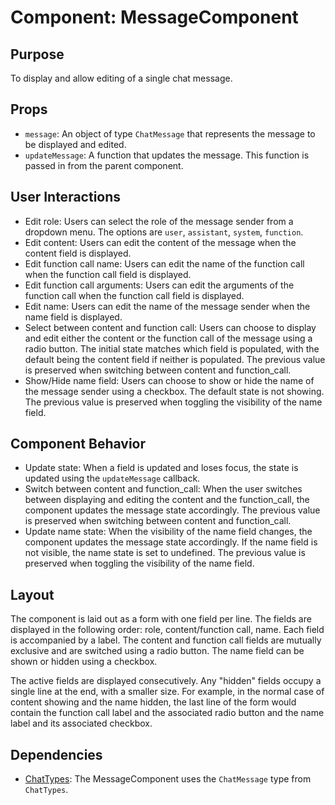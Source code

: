 # Component: MessageComponent

## Purpose

To display and allow editing of a single chat message.

## Props

- `message`: An object of type `ChatMessage` that represents the message to be displayed and edited.
- `updateMessage`: A function that updates the message. This function is passed in from the parent component.

## User Interactions

- Edit role: Users can select the role of the message sender from a dropdown menu. The options are `user`, `assistant`, `system`, `function`.
- Edit content: Users can edit the content of the message when the content field is displayed.
- Edit function call name: Users can edit the name of the function call when the function call field is displayed.
- Edit function call arguments: Users can edit the arguments of the function call when the function call field is displayed.
- Edit name: Users can edit the name of the message sender when the name field is displayed.
- Select between content and function call: Users can choose to display and edit either the content or the function call of the message using a radio button. The initial state matches which field is populated, with the default being the content field if neither is populated. The previous value is preserved when switching between content and function_call.
- Show/Hide name field: Users can choose to show or hide the name of the message sender using a checkbox. The default state is not showing. The previous value is preserved when toggling the visibility of the name field.

## Component Behavior

- Update state: When a field is updated and loses focus, the state is updated using the `updateMessage` callback.
- Switch between content and function_call: When the user switches between displaying and editing the content and the function_call, the component updates the message state accordingly. The previous value is preserved when switching between content and function_call.
- Update name state: When the visibility of the name field changes, the component updates the message state accordingly. If the name field is not visible, the name state is set to undefined. The previous value is preserved when toggling the visibility of the name field.

## Layout

The component is laid out as a form with one field per line. The fields are displayed in the following order: role, content/function call, name. Each field is accompanied by a label. The content and function call fields are mutually exclusive and are switched using a radio button. The name field can be shown or hidden using a checkbox.

The active fields are displayed consecutively. Any "hidden" fields occupy a single line at the end, with a smaller size. For example, in the normal case of content showing and the name hidden, the last line of the form would contain the function call label and the associated radio button and the name label and its associated checkbox.

## Dependencies

- [ChatTypes](../types/ChatTypes.md): The MessageComponent uses the `ChatMessage` type from `ChatTypes`.
